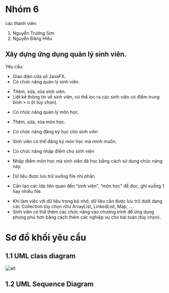 
# Nhóm 6
các thành viên:
  1. Nguyễn Trường Sơn
  2. Nguyễn Đăng Hiếu
## Xây dựng ứng dụng quản lý sinh viên.
Yêu cầu:
- Giao diện cửa sổ JavaFX.
- Có chức năng quản lý sinh viên.
+ Thêm, sửa, xóa sinh viên.
+ Liệt kê thông tin về sinh viên, có thể lọc ra các sinh viên có điểm trung bình > n (n tùy chọn).
- Có chức năng quản lý môn học.
+ Thêm, sửa, xóa môn học.
- Có chức năng đăng ký học cho sinh viên
+ Sinh viên có thể đăng ký môn học mà mình muốn.
- Có chức năng nhập điểm cho sinh viên
+ Nhập điểm môn học mà sinh viên đã học bằng cách sử dụng chức năng này.
- Dữ liệu được lưu trữ xuống file nhị phân
+ Cần tạo các lớp liên quan đến “sinh viên”, “môn học” để đọc, ghi xuống 1 hay nhiều file.
- Khi làm việc với dữ liệu trong bộ nhớ, dữ liệu cần được lưu trữ dưới dạng các Collection tùy chọn
như ArrayList, LinkedList, Map, ….
- Sinh viên có thể thêm các chức năng vào chương trình để ứng dụng phong phú hơn bằng cách thêm
các nghiệp vụ cho bài toán (tùy chọn).
# Sơ đồ khối yêu cầu
## 1.1 UML class diagram

  ![alt](https://github.com/ToiTenSon/oop_group6_n03/blob/main/img/%E1%BA%A2nh%20ch%E1%BB%A5p%20m%C3%A0n%20h%C3%ACnh%202024-09-21%20173237.png)
## 1.2 UML Sequence Diagram
